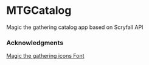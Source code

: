 # MTGCatalog

Magic the gathering catalog app based on Scryfall API

### Acknowledgments
[Magic the gathering icons Font](http://alexandrearpin.com/mtg-font/icons.html)

